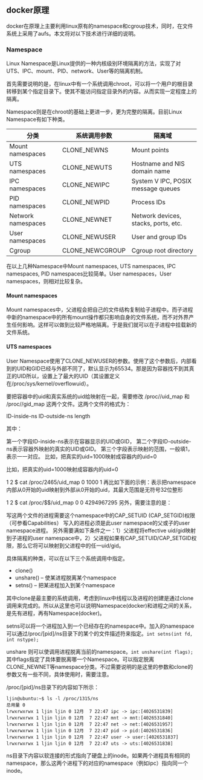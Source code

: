 ## docker原理

docker在原理上主要利用linux原有的namespace和cgroup技术，同时，在文件系统上采用了aufs。本文将对以下技术进行详细的说明。

### Namespace

Linux Namespace是Linux提供的一种内核级别环境隔离的方法，实现了对UTS、IPC、mount、PID、network、User等的隔离机制。

首先需要说明的是，在linux中有一个系统调用chroot，可以将一个用户的根目录转移到某个指定目录下。使其不能访问指定目录外的内容。从而实现一定程度上的隔离。

Namespace则是在chroot的基础上更进一步，更为完整的隔离。目前Linux Namespace有如下种类。

| 分类 | 系统调用参数 | 隔离域 |
|------|------------|------------|
|Mount namespaces | CLONE_NEWNS	| Mount points| 
|UTS namespaces	| CLONE_NEWUTS	| Hostname and NIS domain name| 
|IPC namespaces	| CLONE_NEWIPC	| System V IPC, POSIX message queues| 
|PID namespaces	| CLONE_NEWPID	| Process IDs| 
|Network namespaces	| CLONE_NEWNET	| Network devices, stacks, ports, etc.| 
|User namespaces	| CLONE_NEWUSER	| User and group IDs |
|Cgroup| CLONE_NEWCGROUP | Cgroup root directory|

在以上几种Namespace中Mount namespaces, UTS namespaces, IPC namespaces, PID namespaces比较简单。User namespaces，User namespaces，则相对比较复杂。

#### Mount namespaces

Mount namespaces中，父进程会把自己的文件结构复制给子进程中。而子进程中新的namespace中的所有mount操作都只影响自身的文件系统，而不对外界产生任何影响。这样可以做到比较严格地隔离。于是我们就可以在子进程中挂载新的文件系统。

#### UTS namespaces

User Namespace使用了CLONE_NEWUSER的参数。使用了这个参数后，内部看到的UID和GID已经与外部不同了，默认显示为65534。那是因为容器找不到其真正的UID所以，设置上了最大的UID（其设置定义在/proc/sys/kernel/overflowuid）。

要把容器中的uid和真实系统的uid给映射在一起，需要修改 /proc/<pid>/uid_map 和 /proc/<pid>/gid_map 这两个文件。这两个文件的格式为：

ID-inside-ns ID-outside-ns length

其中：


第一个字段ID-inside-ns表示在容器显示的UID或GID，
第二个字段ID-outside-ns表示容器外映射的真实的UID或GID。
第三个字段表示映射的范围，一般填1，表示一一对应。
比如，把真实的uid=1000映射成容器内的uid=0

比如，把真实的uid=1000映射成容器内的uid=0

1
2
$ cat /proc/2465/uid_map
         0       1000          1
再比如下面的示例：表示把namespace内部从0开始的uid映射到外部从0开始的uid，其最大范围是无符号32位整形

1
2
$ cat /proc/$$/uid_map
         0          0          4294967295
另外，需要注意的是：

写这两个文件的进程需要这个namespace中的CAP_SETUID (CAP_SETGID)权限（可参看Capabilities）
写入的进程必须是此user namespace的父或子的user namespace进程。
另外需要满如下条件之一：1）父进程将effective uid/gid映射到子进程的user namespace中，2）父进程如果有CAP_SETUID/CAP_SETGID权限，那么它将可以映射到父进程中的任一uid/gid。


具体隔离的种类，可以在以下三个系统调用中指定。
* clone()
* unshare() – 使某进程脱离某个namespace
* setns() – 把某进程加入到某个namespace

其中clone是最主要的系统调用，考虑到linux中线程以及进程的创建是通过clone调用来完成的。所以从这里也可以说明Namespace(docker)和进程之间的关系，是先有进程，再有Namespace(docker)。

setns可以将一个进程加入到一个已经存在的namespace中。加入的namespace可以通过/proc/[pid]/ns目录下的某个的文件描述符来指定。`int setns(int fd, int nstype);`

unshare 则可以使调用进程脱离当前的namespace。`int unshare(int flags);`其中flags指定了具体要脱离哪一个Namespace。可以指定脱离CLONE_NEWNET等namespace分类。不过需要说明的是这里的参数和clone的参数又有一些不同，具体使用时，需要注意。

/proc/[pid]/ns目录下的内容如下所示：
```
ljin@ubuntu:~$ ls -l /proc/1315/ns
总用量 0
lrwxrwxrwx 1 ljin ljin 0 12月  7 22:47 ipc -> ipc:[4026531839]
lrwxrwxrwx 1 ljin ljin 0 12月  7 22:47 mnt -> mnt:[4026531840]
lrwxrwxrwx 1 ljin ljin 0 12月  7 22:47 net -> net:[4026531957]
lrwxrwxrwx 1 ljin ljin 0 12月  7 22:47 pid -> pid:[4026531836]
lrwxrwxrwx 1 ljin ljin 0 12月  7 22:47 user -> user:[4026531837]
lrwxrwxrwx 1 ljin ljin 0 12月  7 22:47 uts -> uts:[4026531838]

```
ns目录下内容以软连接的形式指向了硬盘上的inode。如果两个进程具有相同的namespace，那么这两个进程下的对应的namespace（例如ipc）指向同一个inode。

